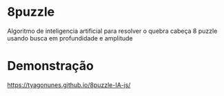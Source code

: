 # 8puzzle
Algoritmo de inteligencia artificial para resolver o quebra cabeça 8 puzzle usando busca em profundidade e amplitude
# Demonstração
https://tyagonunes.github.io/8puzzle-IA-js/

